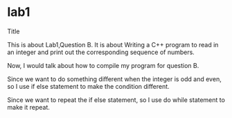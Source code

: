# lab1
Title

This is about Lab1,Question B.
It is about Writing a C++ program to read in an integer and print out the corresponding sequence of numbers.

Now, I would talk about how to compile my program for question B. 

Since we want to do something different when the integer is odd and even,
so I use if else statement to make the condition different.

Since we want to repeat the if else statement,
so I use do while statement to make it repeat.
